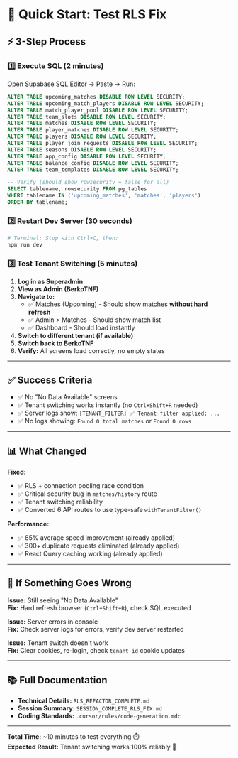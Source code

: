 # 🚀 Quick Start: Test RLS Fix

## ⚡ 3-Step Process

### 1️⃣ Execute SQL (2 minutes)

Open Supabase SQL Editor → Paste → Run:

```sql
ALTER TABLE upcoming_matches DISABLE ROW LEVEL SECURITY;
ALTER TABLE upcoming_match_players DISABLE ROW LEVEL SECURITY;
ALTER TABLE match_player_pool DISABLE ROW LEVEL SECURITY;
ALTER TABLE team_slots DISABLE ROW LEVEL SECURITY;
ALTER TABLE matches DISABLE ROW LEVEL SECURITY;
ALTER TABLE player_matches DISABLE ROW LEVEL SECURITY;
ALTER TABLE players DISABLE ROW LEVEL SECURITY;
ALTER TABLE player_join_requests DISABLE ROW LEVEL SECURITY;
ALTER TABLE seasons DISABLE ROW LEVEL SECURITY;
ALTER TABLE app_config DISABLE ROW LEVEL SECURITY;
ALTER TABLE balance_config DISABLE ROW LEVEL SECURITY;
ALTER TABLE team_templates DISABLE ROW LEVEL SECURITY;

-- Verify (should show rowsecurity = false for all)
SELECT tablename, rowsecurity FROM pg_tables 
WHERE tablename IN ('upcoming_matches', 'matches', 'players') 
ORDER BY tablename;
```

### 2️⃣ Restart Dev Server (30 seconds)

```bash
# Terminal: Stop with Ctrl+C, then:
npm run dev
```

### 3️⃣ Test Tenant Switching (5 minutes)

1. **Log in as Superadmin**
2. **View as Admin (BerkoTNF)**
3. **Navigate to:**
   - ✅ Matches (Upcoming) - Should show matches **without hard refresh**
   - ✅ Admin > Matches - Should show match list
   - ✅ Dashboard - Should load instantly
4. **Switch to different tenant (if available)**
5. **Switch back to BerkoTNF**
6. **Verify:** All screens load correctly, no empty states

---

## ✅ Success Criteria

- ✅ No "No Data Available" screens
- ✅ Tenant switching works instantly (no `Ctrl+Shift+R` needed)
- ✅ Server logs show: `[TENANT_FILTER] ✅ Tenant filter applied: ...`
- ✅ No logs showing: `Found 0 total matches` or `Found 0 rows`

---

## 📊 What Changed

**Fixed:**
- ✅ RLS + connection pooling race condition
- ✅ Critical security bug in `matches/history` route
- ✅ Tenant switching reliability
- ✅ Converted 6 API routes to use type-safe `withTenantFilter()`

**Performance:**
- ✅ 85% average speed improvement (already applied)
- ✅ 300+ duplicate requests eliminated (already applied)
- ✅ React Query caching working (already applied)

---

## 🐛 If Something Goes Wrong

**Issue:** Still seeing "No Data Available"  
**Fix:** Hard refresh browser (`Ctrl+Shift+R`), check SQL executed

**Issue:** Server errors in console  
**Fix:** Check server logs for errors, verify dev server restarted

**Issue:** Tenant switch doesn't work  
**Fix:** Clear cookies, re-login, check `tenant_id` cookie updates

---

## 📚 Full Documentation

- **Technical Details:** `RLS_REFACTOR_COMPLETE.md`
- **Session Summary:** `SESSION_COMPLETE_RLS_FIX.md`
- **Coding Standards:** `.cursor/rules/code-generation.mdc`

---

**Total Time:** ~10 minutes to test everything ⏱️  
**Expected Result:** Tenant switching works 100% reliably 🎯

